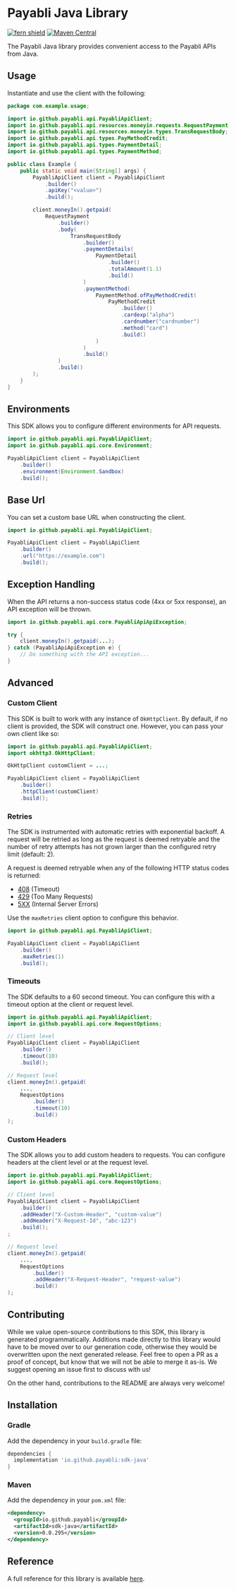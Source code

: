 # Payabli Java Library

[![fern shield](https://img.shields.io/badge/%F0%9F%8C%BF-Built%20with%20Fern-brightgreen)](https://buildwithfern.com?utm_source=github&utm_medium=github&utm_campaign=readme&utm_source=https%3A%2F%2Fgithub.com%2Fpayabli%2Fsdk-java)
[![Maven Central](https://img.shields.io/maven-central/v/io.github.payabli/sdk-java)](https://central.sonatype.com/artifact/io.github.payabli/sdk-java)

The Payabli Java library provides convenient access to the Payabli APIs from Java.

## Usage

Instantiate and use the client with the following:

```java
package com.example.usage;

import io.github.payabli.api.PayabliApiClient;
import io.github.payabli.api.resources.moneyin.requests.RequestPayment;
import io.github.payabli.api.resources.moneyin.types.TransRequestBody;
import io.github.payabli.api.types.PayMethodCredit;
import io.github.payabli.api.types.PaymentDetail;
import io.github.payabli.api.types.PaymentMethod;

public class Example {
    public static void main(String[] args) {
        PayabliApiClient client = PayabliApiClient
            .builder()
            .apiKey("<value>")
            .build();

        client.moneyIn().getpaid(
            RequestPayment
                .builder()
                .body(
                    TransRequestBody
                        .builder()
                        .paymentDetails(
                            PaymentDetail
                                .builder()
                                .totalAmount(1.1)
                                .build()
                        )
                        .paymentMethod(
                            PaymentMethod.ofPayMethodCredit(
                                PayMethodCredit
                                    .builder()
                                    .cardexp("alpha")
                                    .cardnumber("cardnumber")
                                    .method("card")
                                    .build()
                            )
                        )
                        .build()
                )
                .build()
        );
    }
}
```

## Environments

This SDK allows you to configure different environments for API requests.

```java
import io.github.payabli.api.PayabliApiClient;
import io.github.payabli.api.core.Environment;

PayabliApiClient client = PayabliApiClient
    .builder()
    .environment(Environment.Sandbox)
    .build();
```

## Base Url

You can set a custom base URL when constructing the client.

```java
import io.github.payabli.api.PayabliApiClient;

PayabliApiClient client = PayabliApiClient
    .builder()
    .url("https://example.com")
    .build();
```

## Exception Handling

When the API returns a non-success status code (4xx or 5xx response), an API exception will be thrown.

```java
import io.github.payabli.api.core.PayabliApiApiException;

try {
    client.moneyIn().getpaid(...);
} catch (PayabliApiApiException e) {
    // Do something with the API exception...
}
```

## Advanced

### Custom Client

This SDK is built to work with any instance of `OkHttpClient`. By default, if no client is provided, the SDK will construct one. 
However, you can pass your own client like so:

```java
import io.github.payabli.api.PayabliApiClient;
import okhttp3.OkHttpClient;

OkHttpClient customClient = ...;

PayabliApiClient client = PayabliApiClient
    .builder()
    .httpClient(customClient)
    .build();
```

### Retries

The SDK is instrumented with automatic retries with exponential backoff. A request will be retried as long
as the request is deemed retryable and the number of retry attempts has not grown larger than the configured
retry limit (default: 2).

A request is deemed retryable when any of the following HTTP status codes is returned:

- [408](https://developer.mozilla.org/en-US/docs/Web/HTTP/Status/408) (Timeout)
- [429](https://developer.mozilla.org/en-US/docs/Web/HTTP/Status/429) (Too Many Requests)
- [5XX](https://developer.mozilla.org/en-US/docs/Web/HTTP/Status/500) (Internal Server Errors)

Use the `maxRetries` client option to configure this behavior.

```java
import io.github.payabli.api.PayabliApiClient;

PayabliApiClient client = PayabliApiClient
    .builder()
    .maxRetries(1)
    .build();
```

### Timeouts

The SDK defaults to a 60 second timeout. You can configure this with a timeout option at the client or request level.

```java
import io.github.payabli.api.PayabliApiClient;
import io.github.payabli.api.core.RequestOptions;

// Client level
PayabliApiClient client = PayabliApiClient
    .builder()
    .timeout(10)
    .build();

// Request level
client.moneyIn().getpaid(
    ...,
    RequestOptions
        .builder()
        .timeout(10)
        .build()
);
```

### Custom Headers

The SDK allows you to add custom headers to requests. You can configure headers at the client level or at the request level.

```java
import io.github.payabli.api.PayabliApiClient;
import io.github.payabli.api.core.RequestOptions;

// Client level
PayabliApiClient client = PayabliApiClient
    .builder()
    .addHeader("X-Custom-Header", "custom-value")
    .addHeader("X-Request-Id", "abc-123")
    .build();
;

// Request level
client.moneyIn().getpaid(
    ...,
    RequestOptions
        .builder()
        .addHeader("X-Request-Header", "request-value")
        .build()
);
```

## Contributing

While we value open-source contributions to this SDK, this library is generated programmatically.
Additions made directly to this library would have to be moved over to our generation code,
otherwise they would be overwritten upon the next generated release. Feel free to open a PR as
a proof of concept, but know that we will not be able to merge it as-is. We suggest opening
an issue first to discuss with us!

On the other hand, contributions to the README are always very welcome!
## Installation

### Gradle

Add the dependency in your `build.gradle` file:

```groovy
dependencies {
  implementation 'io.github.payabli:sdk-java'
}
```

### Maven

Add the dependency in your `pom.xml` file:

```xml
<dependency>
  <groupId>io.github.payabli</groupId>
  <artifactId>sdk-java</artifactId>
  <version>0.0.295</version>
</dependency>
```

## Reference

A full reference for this library is available [here](https://github.com/payabli/sdk-java/blob/HEAD/./reference.md).
